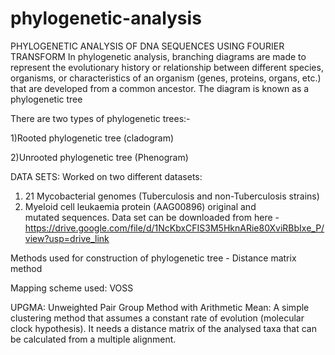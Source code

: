 # phylogenetic-analysis
PHYLOGENETIC ANALYSIS OF DNA SEQUENCES USING FOURIER TRANSFORM
In phylogenetic analysis, branching diagrams are made to represent the evolutionary history or relationship between different species, organisms, or characteristics of an organism (genes, proteins, organs, etc.) that are developed from a common ancestor. The diagram is known as a phylogenetic tree

There are two types of phylogenetic trees:-

1)Rooted phylogenetic tree (cladogram)

2)Unrooted phylogenetic tree (Phenogram)

DATA SETS:
Worked on two different datasets:​
1) 21 Mycobacterial genomes (Tuberculosis and non-Tuberculosis strains)​
2) Myeloid cell leukaemia protein (AAG00896) original and mutated sequences.
   Data set can be downloaded from here - https://drive.google.com/file/d/1NcKbxCFIS3M5HknARie80XviRBbIxe_P/view?usp=drive_link

Methods used for construction of phylogenetic tree - Distance matrix method

Mapping scheme used: VOSS

UPGMA: Unweighted Pair Group Method with Arithmetic Mean: A simple clustering method that assumes a constant rate of evolution (molecular clock hypothesis). It needs a distance matrix of the analysed taxa that can be calculated from a multiple alignment.
